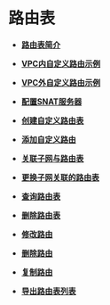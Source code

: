 # 路由表<a name="vpc_route01_0000"></a>

-   **[路由表简介](路由表简介.md)**  

-   **[VPC内自定义路由示例](VPC内自定义路由示例.md)**  

-   **[VPC外自定义路由示例](VPC外自定义路由示例.md)**  

-   **[配置SNAT服务器](配置SNAT服务器.md)**  

-   **[创建自定义路由表](创建自定义路由表.md)**  

-   **[添加自定义路由](添加自定义路由.md)**  

-   **[关联子网与路由表](关联子网与路由表.md)**  

-   **[更换子网关联的路由表](更换子网关联的路由表.md)**  

-   **[查询路由表](查询路由表.md)**  

-   **[删除路由表](删除路由表.md)**  

-   **[修改路由](修改路由.md)**  

-   **[删除路由](删除路由.md)**  

-   **[复制路由](复制路由.md)**  

-   **[导出路由表列表](导出路由表列表.md)**  


